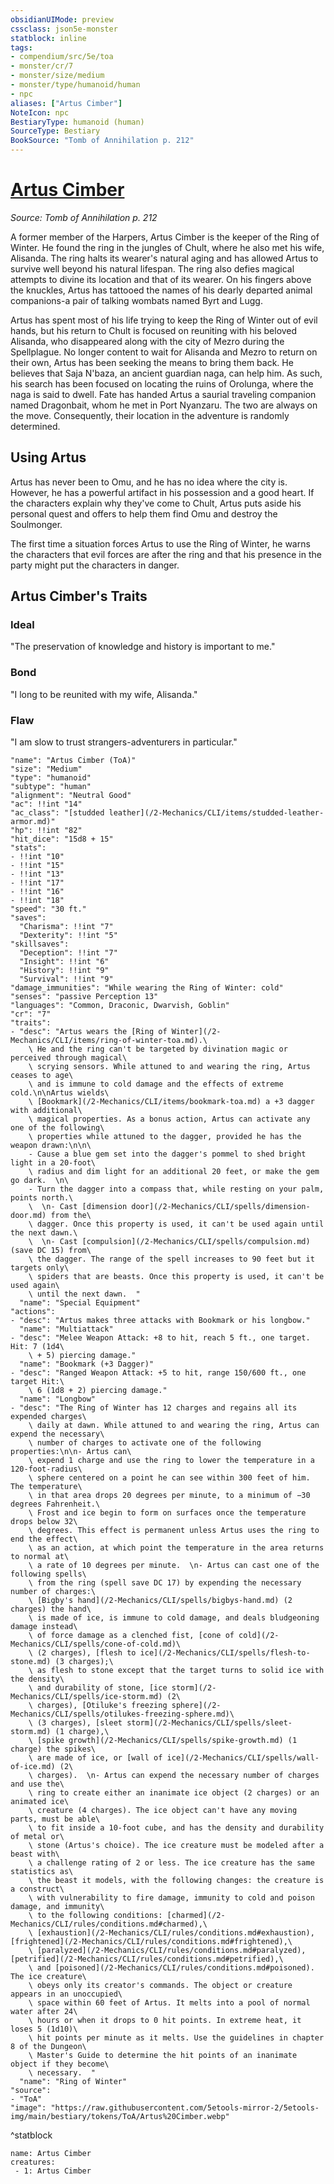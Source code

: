 ```yaml
---
obsidianUIMode: preview
cssclass: json5e-monster
statblock: inline
tags:
- compendium/src/5e/toa
- monster/cr/7
- monster/size/medium
- monster/type/humanoid/human
- npc
aliases: ["Artus Cimber"]
NoteIcon: npc
BestiaryType: humanoid (human)
SourceType: Bestiary
BookSource: "Tomb of Annihilation p. 212"
---
```

# [Artus Cimber](2-Mechanics/CLI/bestiary/npc/artus-cimber-toa.md)
*Source: Tomb of Annihilation p. 212*  

A former member of the Harpers, Artus Cimber is the keeper of the Ring of Winter. He found the ring in the jungles of Chult, where he also met his wife, Alisanda. The ring halts its wearer's natural aging and has allowed Artus to survive well beyond his natural lifespan. The ring also defies magical attempts to divine its location and that of its wearer. On his fingers above the knuckles, Artus has tattooed the names of his dearly departed animal companions-a pair of talking wombats named Byrt and Lugg.

Artus has spent most of his life trying to keep the Ring of Winter out of evil hands, but his return to Chult is focused on reuniting with his beloved Alisanda, who disappeared along with the city of Mezro during the Spellplague. No longer content to wait for Alisanda and Mezro to return on their own, Artus has been seeking the means to bring them back. He believes that Saja N'baza, an ancient guardian naga, can help him. As such, his search has been focused on locating the ruins of Orolunga, where the naga is said to dwell. Fate has handed Artus a saurial traveling companion named Dragonbait, whom he met in Port Nyanzaru. The two are always on the move. Consequently, their location in the adventure is randomly determined.

## Using Artus

Artus has never been to Omu, and he has no idea where the city is. However, he has a powerful artifact in his possession and a good heart. If the characters explain why they've come to Chult, Artus puts aside his personal quest and offers to help them find Omu and destroy the Soulmonger.

The first time a situation forces Artus to use the Ring of Winter, he warns the characters that evil forces are after the ring and that his presence in the party might put the characters in danger.

## Artus Cimber's Traits

### Ideal

"The preservation of knowledge and history is important to me."

### Bond

"I long to be reunited with my wife, Alisanda."

### Flaw

"I am slow to trust strangers-adventurers in particular."

```statblock
"name": "Artus Cimber (ToA)"
"size": "Medium"
"type": "humanoid"
"subtype": "human"
"alignment": "Neutral Good"
"ac": !!int "14"
"ac_class": "[studded leather](/2-Mechanics/CLI/items/studded-leather-armor.md)"
"hp": !!int "82"
"hit_dice": "15d8 + 15"
"stats":
- !!int "10"
- !!int "15"
- !!int "13"
- !!int "17"
- !!int "16"
- !!int "18"
"speed": "30 ft."
"saves":
  "Charisma": !!int "7"
  "Dexterity": !!int "5"
"skillsaves":
  "Deception": !!int "7"
  "Insight": !!int "6"
  "History": !!int "9"
  "Survival": !!int "9"
"damage_immunities": "While wearing the Ring of Winter: cold"
"senses": "passive Perception 13"
"languages": "Common, Draconic, Dwarvish, Goblin"
"cr": "7"
"traits":
- "desc": "Artus wears the [Ring of Winter](/2-Mechanics/CLI/items/ring-of-winter-toa.md).\
    \ He and the ring can't be targeted by divination magic or perceived through magical\
    \ scrying sensors. While attuned to and wearing the ring, Artus ceases to age\
    \ and is immune to cold damage and the effects of extreme cold.\n\nArtus wields\
    \ [Bookmark](/2-Mechanics/CLI/items/bookmark-toa.md) a +3 dagger with additional\
    \ magical properties. As a bonus action, Artus can activate any one of the following\
    \ properties while attuned to the dagger, provided he has the weapon drawn:\n\n\
    - Cause a blue gem set into the dagger's pommel to shed bright light in a 20-foot\
    \ radius and dim light for an additional 20 feet, or make the gem go dark.  \n\
    - Turn the dagger into a compass that, while resting on your palm, points north.\
    \  \n- Cast [dimension door](/2-Mechanics/CLI/spells/dimension-door.md) from the\
    \ dagger. Once this property is used, it can't be used again until the next dawn.\
    \  \n- Cast [compulsion](/2-Mechanics/CLI/spells/compulsion.md) (save DC 15) from\
    \ the dagger. The range of the spell increases to 90 feet but it targets only\
    \ spiders that are beasts. Once this property is used, it can't be used again\
    \ until the next dawn.  "
  "name": "Special Equipment"
"actions":
- "desc": "Artus makes three attacks with Bookmark or his longbow."
  "name": "Multiattack"
- "desc": "Melee Weapon Attack: +8 to hit, reach 5 ft., one target. Hit: 7 (1d4\
    \ + 5) piercing damage."
  "name": "Bookmark (+3 Dagger)"
- "desc": "Ranged Weapon Attack: +5 to hit, range 150/600 ft., one target Hit:\
    \ 6 (1d8 + 2) piercing damage."
  "name": "Longbow"
- "desc": "The Ring of Winter has 12 charges and regains all its expended charges\
    \ daily at dawn. While attuned to and wearing the ring, Artus can expend the necessary\
    \ number of charges to activate one of the following properties:\n\n- Artus can\
    \ expend 1 charge and use the ring to lower the temperature in a 120-foot-radius\
    \ sphere centered on a point he can see within 300 feet of him. The temperature\
    \ in that area drops 20 degrees per minute, to a minimum of −30 degrees Fahrenheit.\
    \ Frost and ice begin to form on surfaces once the temperature drops below 32\
    \ degrees. This effect is permanent unless Artus uses the ring to end the effect\
    \ as an action, at which point the temperature in the area returns to normal at\
    \ a rate of 10 degrees per minute.  \n- Artus can cast one of the following spells\
    \ from the ring (spell save DC 17) by expending the necessary number of charges:\
    \ [Bigby's hand](/2-Mechanics/CLI/spells/bigbys-hand.md) (2 charges) the hand\
    \ is made of ice, is immune to cold damage, and deals bludgeoning damage instead\
    \ of force damage as a clenched fist, [cone of cold](/2-Mechanics/CLI/spells/cone-of-cold.md)\
    \ (2 charges), [flesh to ice](/2-Mechanics/CLI/spells/flesh-to-stone.md) (3 charges);\
    \ as flesh to stone except that the target turns to solid ice with the density\
    \ and durability of stone, [ice storm](/2-Mechanics/CLI/spells/ice-storm.md) (2\
    \ charges), [Otiluke's freezing sphere](/2-Mechanics/CLI/spells/otilukes-freezing-sphere.md)\
    \ (3 charges), [sleet storm](/2-Mechanics/CLI/spells/sleet-storm.md) (1 charge),\
    \ [spike growth](/2-Mechanics/CLI/spells/spike-growth.md) (1 charge) the spikes\
    \ are made of ice, or [wall of ice](/2-Mechanics/CLI/spells/wall-of-ice.md) (2\
    \ charges).  \n- Artus can expend the necessary number of charges and use the\
    \ ring to create either an inanimate ice object (2 charges) or an animated ice\
    \ creature (4 charges). The ice object can't have any moving parts, must be able\
    \ to fit inside a 10-foot cube, and has the density and durability of metal or\
    \ stone (Artus's choice). The ice creature must be modeled after a beast with\
    \ a challenge rating of 2 or less. The ice creature has the same statistics as\
    \ the beast it models, with the following changes: the creature is a construct\
    \ with vulnerability to fire damage, immunity to cold and poison damage, and immunity\
    \ to the following conditions: [charmed](/2-Mechanics/CLI/rules/conditions.md#charmed),\
    \ [exhaustion](/2-Mechanics/CLI/rules/conditions.md#exhaustion), [frightened](/2-Mechanics/CLI/rules/conditions.md#frightened),\
    \ [paralyzed](/2-Mechanics/CLI/rules/conditions.md#paralyzed), [petrified](/2-Mechanics/CLI/rules/conditions.md#petrified),\
    \ and [poisoned](/2-Mechanics/CLI/rules/conditions.md#poisoned). The ice creature\
    \ obeys only its creator's commands. The object or creature appears in an unoccupied\
    \ space within 60 feet of Artus. It melts into a pool of normal water after 24\
    \ hours or when it drops to 0 hit points. In extreme heat, it loses 5 (1d10)\
    \ hit points per minute as it melts. Use the guidelines in chapter 8 of the Dungeon\
    \ Master's Guide to determine the hit points of an inanimate object if they become\
    \ necessary.  "
  "name": "Ring of Winter"
"source":
- "ToA"
"image": "https://raw.githubusercontent.com/5etools-mirror-2/5etools-img/main/bestiary/tokens/ToA/Artus%20Cimber.webp"
```
^statblock

```encounter-table
name: Artus Cimber
creatures:
 - 1: Artus Cimber
```
